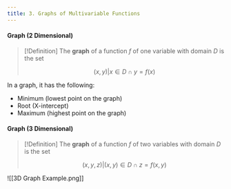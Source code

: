 ```yaml
---
title: 3. Graphs of Multivariable Functions
---
```


#### Graph (2 Dimensional)
>[!Definition]
>The **graph** of a function $f$ of one variable with domain $D$ is the set
>
>$${(x,y)|x∈D \cap y=f(x)}$$

In a graph, it has the following:
- Minimum (lowest point on the graph)
- Root (X-intercept)
- Maximum (highest point on the graph)
  
#### Graph (3 Dimensional)
>[!Definition]
>The **graph** of a function $f$ of two variables with domain $D$ is the set
>
>$${(x,y,z)|(x,y) ∈ D \cap z=f(x,y)}$$

![[3D Graph Example.png]]
